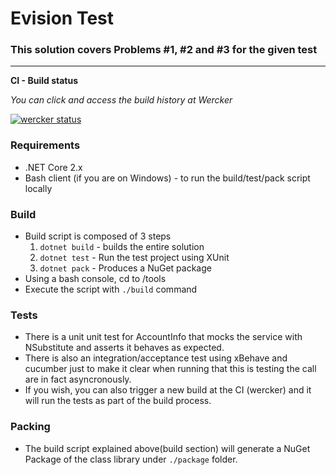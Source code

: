 # Evision Test
### This solution covers Problems #1, #2 and #3 for the given test

---
**CI - Build status**

*You can click and access the build history at Wercker*

[![wercker status](https://app.wercker.com/status/22014aec7513eb3f25bd89464d694e5d/m/master "wercker status")](https://app.wercker.com/project/byKey/22014aec7513eb3f25bd89464d694e5d)


### **Requirements**
* .NET Core 2.x
* Bash client (if you are on Windows) - to run the build/test/pack script locally


### **Build**
* Build script is composed of 3 steps
	1. `dotnet build` - builds the entire solution
	2. `dotnet test` - Run the test project using XUnit
	3. `dotnet pack` - Produces a NuGet package
* Using a bash console, cd to /tools
* Execute the script with `./build` command

### **Tests**
* There is a unit unit test for AccountInfo that mocks the service with NSubstitute and asserts it behaves as expected.
* There is also an integration/acceptance test using xBehave and cucumber just to make it clear when running that this is testing the call are in fact asyncronously.
* If you wish, you can also trigger a new build at the CI (wercker) and it will run the tests as part of the build process.

### **Packing**
* The build script explained above(build section) will generate a NuGet Package of the class library under `./package` folder.

